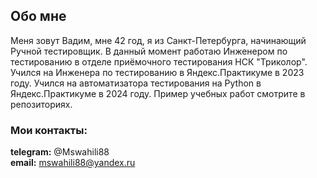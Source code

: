 ## Обо мне

Меня зовут Вадим, мне 42 год, я из Санкт-Петербурга, начинающий Ручной тестировщик. В данный момент работаю Инженером
по тестированию в отделе приёмочного тестирования НСК "Триколор".
Учился на Инженера по тестированию в Яндекс.Практикуме в 2023 году.
Учился на автоматизатора тестирования на Python  в Яндекс.Практикуме в 2024 году.
Пример учебных работ смотрите в репозиториях.

### Мои контакты:

**telegram:** @Mswahili88 <br>
**email:** mswahili88@yandex.ru
